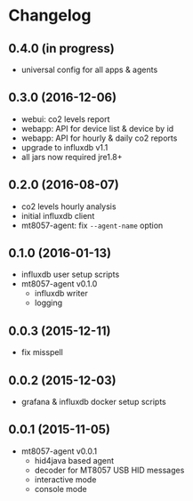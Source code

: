 # Changelog

## 0.4.0 (in progress)

* universal config for all apps & agents


## 0.3.0 (2016-12-06)

* webui: co2 levels report
* webapp: API for device list & device by id
* webapp: API for hourly & daily co2 reports
* upgrade to influxdb v1.1
* all jars now required jre1.8+

## 0.2.0 (2016-08-07)

* co2 levels hourly analysis
* initial influxdb client
* mt8057-agent: fix `--agent-name` option

## 0.1.0 (2016-01-13)

* influxdb user setup scripts
* mt8057-agent v0.1.0
  * influxdb writer
  * logging


## 0.0.3 (2015-12-11)

* fix misspell


## 0.0.2 (2015-12-03)

* grafana & influxdb docker setup scripts


## 0.0.1 (2015-11-05)

* mt8057-agent v0.0.1
  * hid4java based agent
  * decoder for MT8057 USB HID messages
  * interactive mode
  * console mode
